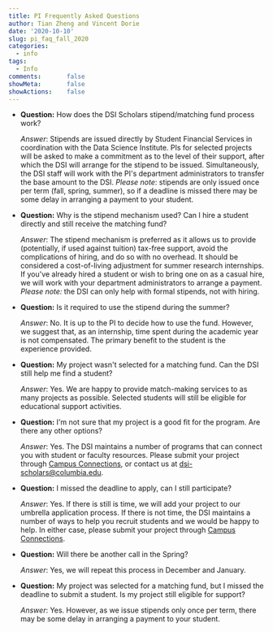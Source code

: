 ```yaml
---
title: PI Frequently Asked Questions
author: Tian Zheng and Vincent Dorie
date: '2020-10-10'
slug: pi_faq_fall_2020
categories:
  - info
tags:
  - Info
comments:       false
showMeta:       false
showActions:    false
---
```


+ **Question:** How does the DSI Scholars stipend/matching fund process work?

    *Answer*: Stipends are issued directly by Student Financial Services in coordination with the Data Science Institute. PIs for selected projects will be asked to make a commitment as to the level of their support, after which the DSI will arrange for the stipend to be issued. Simultaneously, the DSI staff will work with the PI's department administrators to transfer the base amount to the DSI. _Please note_: stipends are only issued once per term (fall, spring, summer), so if a deadline is missed there may be some delay in arranging a payment to your student.

+ **Question:** Why is the stipend mechanism used? Can I hire a student directly and still receive the matching fund?

    *Answer*: The stipend mechanism is preferred as it allows us to provide (potentially, if used against tuition) tax-free support, avoid the complications of hiring, and do so with no overhead. It should be considered a cost-of-living adjustment for summer research internships. If you've already hired a student or wish to bring one on as a casual hire, we will work with your department administrators to arrange a payment. _Please note:_ the DSI can only help with formal stipends, not with hiring.

+ **Question:** Is it required to use the stipend during the summer?

    *Answer*: No. It is up to the PI to decide how to use the fund. However, we suggest that, as an internship, time spent during the academic year is not compensated. The primary benefit to the student is the experience provided.

+ **Question:** My project wasn't selected for a matching fund. Can the DSI still help me find a student?

    *Answer*: Yes. We are happy to provide match-making services to as many projects as possible. Selected students will still be eligible for educational support activities.

+ **Question:** I'm not sure that my project is a good fit for the program. Are there any other options?

    *Answer*: Yes. The DSI maintains a number of programs that can connect you with student or faculty resources. Please submit your project through [Campus Connections](https://www.datascience.columbia.edu/connections), or contact us at dsi-scholars@columbia.edu.

+ **Question:** I missed the deadline to apply, can I still participate?

    *Answer*: Yes. If there is still is time, we will add your project to our umbrella application process. If there is not time, the DSI maintains a number of ways to help you recruit students and we would be happy to help. In either case, please submit your project through [Campus Connections](https://www.datascience.columbia.edu/connections).

+ **Question:** Will there be another call in the Spring?

    *Answer*: Yes, we will repeat this process in December and January.

+ **Question:** My project was selected for a matching fund, but I missed the deadline to submit a student. Is my project still eligible for support?

    *Answer*: Yes. However, as we issue stipends only once per term, there may be some delay in arranging a payment to your student.

